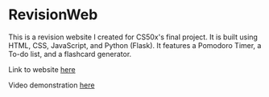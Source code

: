 # RevisionWeb

This is a revision website I created for CS50x's final project. It is built using HTML, CSS, JavaScript, and Python (Flask). It features a Pomodoro Timer, a To-do list, and a flashcard generator.

Link to website [here](https://revisionweb.net)

Video demonstration [here](https://youtu.be/r_B8tgoEMnU)

